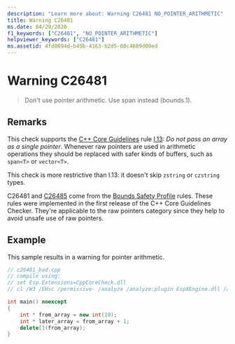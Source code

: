 ```yaml
---
description: "Learn more about: Warning C26481 NO_POINTER_ARITHMETIC"
title: Warning C26481
ms.date: 04/29/2020
f1_keywords: ["C26481", "NO_POINTER_ARITHMETIC"]
helpviewer_keywords: ["C26481"]
ms.assetid: 4fd8694d-b45b-4163-b2d5-88c4889d00ed
---
```

# Warning C26481

> Don't use pointer arithmetic. Use span instead (bounds.1).

## Remarks

This check supports the [C++ Core Guidelines](https://isocpp.github.io/CppCoreGuidelines/CppCoreGuidelines) rule [I.13](https://isocpp.github.io/CppCoreGuidelines/CppCoreGuidelines#Ri-array): *Do not pass an array as a single pointer*. Whenever raw pointers are used in arithmetic operations they should be replaced with safer kinds of buffers, such as `span<T>` or `vector<T>`.

This check is more restrictive than I.13: it doesn't skip `zstring` or `czstring` types.

C26481 and [C26485](c26485.md) come from the [Bounds Safety Profile](https://isocpp.github.io/CppCoreGuidelines/CppCoreGuidelines#SS-bounds) rules. These rules were implemented in the first release of the C++ Core Guidelines Checker. They're applicable to the raw pointers category since they help to avoid unsafe use of raw pointers.

## Example

This sample results in a warning for pointer arithmetic.

```cpp
// c26481_bad.cpp
// compile using:
// set Esp.Extensions=CppCoreCheck.dll
// cl /W3 /EHsc /permissive- /analyze /analyze:plugin EspXEngine.dll /analyze:ruleset "%VSINSTALLDIR%\Team Tools\Static Analysis Tools\Rule Sets\CppCoreCheckBoundsRules.ruleset" c26481_bad.cpp

int main() noexcept
{
    int * from_array = new int(10);
    int * later_array = from_array + 1;
    delete[](from_array);
}
```
